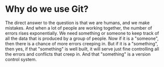 # Why do we use Git?
The direct answer to the question is that we are humans, and we make mistakes. And when a lot of people are working together, the number of errors rises exponentially. We need something or someone to keep track of all the data that is produced by a group of people. Now if it is a "someone", then there is a chance of more errors creeping in. But if it is a "something", then yes, if that "something" is well built, it will serve just fine controlling all the errors and conflicts that creep in. And that "something" is a version control system.